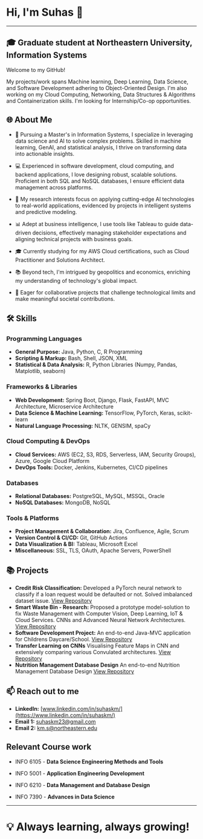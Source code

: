 # Hi, I'm Suhas 👋

---------------

## 🎓 Graduate student at Northeastern University, Information Systems

Welcome to my GitHub!

My projects/work spans Machine learning, Deep Learning, Data Science, and Software Development adhering to Object-Oriented Design. I'm also working on my Cloud Computing, Networking, Data Structures & Algorithms and Containerization skills. I'm looking for Internship/Co-op opportunities.

## 🌐 About Me

- 🧠 Pursuing a Master's in Information Systems, I specialize in leveraging data science and AI to solve complex problems. Skilled in machine learning, GenAI, and statistical analysis, I thrive on transforming data into actionable insights.
- 💻 Experienced in software development, cloud computing, and backend applications, I love designing robust, scalable solutions. Proficient in both SQL and NoSQL databases, I ensure efficient data management across platforms.
- 🌟 My research interests focus on applying cutting-edge AI technologies to real-world applications, evidenced by projects in intelligent systems and predictive modeling.
- 📊 Adept at business intelligence, I use tools like Tableau to guide data-driven decisions, effectively managing stakeholder expectations and aligning technical projects with business goals.
- 🎓 Currently studying for my AWS Cloud certifications, such as Cloud Practitioner and Solutions Architect.
- 📚 Beyond tech, I'm intrigued by geopolitics and economics, enriching my understanding of technology's global impact.

- 🤝 Eager for collaborative projects that challenge technological limits and make meaningful societal contributions.

## 🛠️ Skills

### Programming Languages
- **General Purpose:** Java, Python, C, R Programming
- **Scripting & Markup:** Bash, Shell, JSON, XML
- **Statistical & Data Analysis:** R, Python Libraries (Numpy, Pandas, Matplotlib, seaborn)

### Frameworks & Libraries
- **Web Development:** Spring Boot, Django, Flask, FastAPI, MVC Architecture, Microservice Architecture 
- **Data Science & Machine Learning:** TensorFlow, PyTorch, Keras, scikit-learn
- **Natural Language Processing:** NLTK, GENSIM, spaCy

### Cloud Computing & DevOps
- **Cloud Services:** AWS (EC2, S3, RDS, Serverless, IAM, Security Groups), Azure, Google Cloud Platform
- **DevOps Tools:** Docker, Jenkins, Kubernetes, CI/CD pipelines

### Databases
- **Relational Databases:** PostgreSQL, MySQL, MSSQL, Oracle
- **NoSQL Databases:** MongoDB, NoSQL

### Tools & Platforms
- **Project Management & Collaboration:** Jira, Confluence, Agile, Scrum
- **Version Control & CI/CD:** Git, GitHub Actions
- **Data Visualization & BI:** Tableau, Microsoft Excel
- **Miscellaneous:** SSL, TLS, OAuth, Apache Servers, PowerShell

## 📚 Projects

- **Credit Risk Classification:** Developed a PyTorch neural network to classify if a loan request would be defaulted or not. Solved imbalanced dataset issue. [View Repository](https://github.com/suhaskm-neu/Credit-Risk-Classification-Model)
- **Smart Waste Bin - Research:** Proposed a prototype model-solution to fix Waste Management with Computer Vision, Deep Learning, IoT & Cloud Services. CNNs and Advanced Neural Network Architectures. [View Repository](https://github.com/suhaskm-neu/Waste-Management-in-Urban-Localities)
- **Software Development Project:** An end-to-end Java-MVC application for Childrens Daycare/School. [View Repository](https://github.com/suhaskm-neu/Children-Daycare)
- **Transfer Learning on CNNs** Visualising Feature Maps in CNN and extensively comparing various Convulated architectures. [View Repository](https://github.com/suhaskm-neu/Transfer-Learning-CNN)
- **Nutrition Management Database Design** An end-to-end Nutrition Management Database Design [View Repository](https://github.com/suhaskm-neu/Nutrition-Management)
## 📫 Reach out to me

- **LinkedIn:** [www.linkedin.com/in/suhaskm/](https://www.linkedin.com/in/suhaskm/)
- **Email 1:** suhaskm23@gmail.com
- **Email 2:** km.s@northeastern.edu

## Relevant Course work

- INFO 6105 - **Data Science Engineering Methods and Tools**

- INFO 5001 - **Application Engineering Development**

- INFO 6210 - **Data Management and Database Design**

- INFO 7390 - **Advances in Data Science**

---------------

# 💡 Always learning, always growing!
